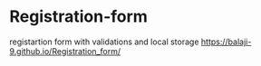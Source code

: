 # Registration-form
registartion form with validations and local storage
https://balaji-9.github.io/Registration_form/
